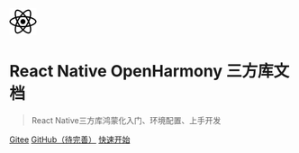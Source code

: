 <!-- _coverpage.md -->
![logo](./img/react.svg ':size=20%')

# React Native OpenHarmony 三方库文档

> React Native三方库鸿蒙化入门、环境配置、上手开发

[Gitee](https://gitee.com/react-native-oh-library/docs)
[GitHub（待完善）]()
[快速开始](/zh-cn/README.md)